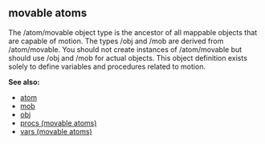 ## movable atoms


The /atom/movable object type is the ancestor of all mappable
objects that are capable of motion. The types /obj and /mob are derived
from /atom/movable. You should not create instances of /atom/movable but
should use /obj and /mob for actual objects. This object definition
exists solely to define variables and procedures related to motion.

**See also:**
+   [atom](/ref/atom.md) 
+   [mob](/ref/mob.md) 
+   [obj](/ref/obj.md) 
+   [procs (movable atoms)](/ref/atom/movable/proc.md) 
+   [vars (movable atoms)](/ref/atom/movable/var.md) 